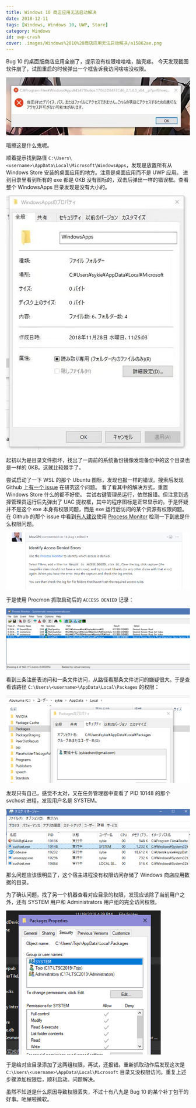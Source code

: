 ```yaml
---
title: Windows 10 商店应用无法启动解决
date: 2018-12-11
tags: [Windows, Windows 10, UWP, Store]
category: Windows
id: uwp-crash
cover: .images/Windows%2010%20商店应用无法启动解决/a15862ae.png
---
```


Bug 10 的桌面版商店应用全崩了，提示没有权限啥啥啥，脑壳疼。 
今天发现截图软件崩了，试图重启的时候弹出一个框告诉我访问啥啥没权限。  

![Windows 10 商店应用无法启动解决_2018-12-11-18-40-49.png](.images/Windows%2010%20商店应用无法启动解决/a15862ae.png)

哦擦这是什么鬼呢。

顺着提示找到路径 `C:\Users\<username>\AppData\Local\Microsoft\WindowsApps`，发现是放置所有从 Windows Store 安装的桌面应用的地方。注意是桌面应用而不是 UWP 应用。 
进到目录里看到所有的 exe 都是 0KB 没有图标的，双击后弹出一样的错误框。查看整个 WindowsApps 目录发现是没有大小的。 

![Windows 10 商店应用无法启动解决_2018-12-11-18-43-09.png](.images/Windows%2010%20商店应用无法启动解决/a0ce7d67.png)

起初以为是目录文件损坏，找出了一周前的系统备份镜像发现备份中的这个目录也是一样的 0KB。这就比较棘手了。 

尝试启动了一下 WSL 的那个 Ubuntu 图标，发现也报一样的错误。搜索后发现 Github 上[有一个 issue](https://github.com/Microsoft/WSL/issues/2323) 在研究这个问题。 
看了看其中的解决方式，重置 Windows Store 什么的都不好使。 
尝试右键管理员运行，依然报错。但注意到选择管理员运行后先弹出了 UAC 提权框，其中的程序图标是正常显示的。于是怀疑并不是这个 exe 本身有权限问题，而是 exe 运行后访问的某个资源有权限问题。 
在 Github 的那个 issue 中看到[有人建议](https://github.com/Microsoft/WSL/issues/2323#issuecomment-412823470)使用 [Process Monitor](https://docs.microsoft.com/en-us/sysinternals/downloads/procmon) 检测一下到底是什么权限问题。 

![Windows 10 商店应用无法启动解决_2018-12-11-18-53-13.png](.images/Windows%2010%20商店应用无法启动解决/754e95d7.png)

于是使用 Procmon 抓取启动后的 `ACCESS DENIED` 记录：

![Windows 10 商店应用无法启动解决_2018-12-11-18-53-29.png](.images/Windows%2010%20商店应用无法启动解决/f958d8d3.png)

看到三条注册表访问和一条文件访问，从路径看那条文件访问的嫌疑很大。于是查看该路径 `C:\Users\<username>\AppData\Local\Packages` 的权限：

![Windows 10 商店应用无法启动解决_2018-12-11-18-54-45.png](.images/Windows%2010%20商店应用无法启动解决/db6e5d86.png)

发现只有自己，感觉不太对，又在任务管理器中查看了 PID 10148 的那个 svchost 进程，发现用户名是 SYSTEM。

![Windows 10 商店应用无法启动解决_2018-12-11-18-55-52.png](.images/Windows%2010%20商店应用无法启动解决/4190a952.png)

那么问题应该很明显了，这个宿主进程没有权限访问存储了 Windows 商店应用数据的目录。

为了确认问题，找了另一个机器查看对应目录的权限，发现应该除了当前用户之外，还有 SYSTEM 用户和 Administrators 用户组的完全访问权限。

![Windows 10 商店应用无法启动解决_2018-12-11-18-57-14.png](.images/Windows%2010%20商店应用无法启动解决/be890d1d.png)

于是给对应目录添加了这两组权限，再试，还报错。重新抓取动作后发现这次是 `C:\Users\<username>\AppData\Local\Microsoft` 目录又没权限访问。重复上述步骤添加权限后，顺利启动。问题解决。

虽然不知道是什么原因导致权限丢失，不过十有八九是 Bug 10 的某个补丁包干的好事。吔屎啦微软。